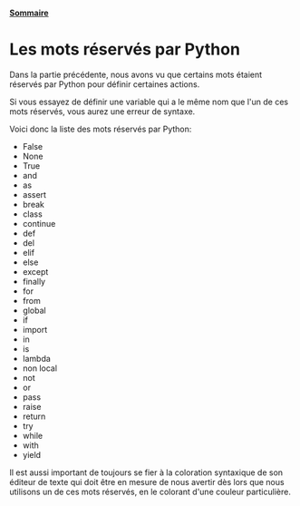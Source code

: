 #### [Sommaire](README.md)

# Les mots réservés par Python

Dans la partie précédente, nous avons vu que certains mots étaient réservés par Python pour définir certaines actions.

Si vous essayez de définir une variable qui a le même nom que l'un de ces mots réservés, vous aurez une erreur de syntaxe.

Voici donc la liste des mots réservés par Python:

- False
- None
- True
- and
- as
- assert
- break
- class
- continue
- def
- del
- elif
- else
- except
- finally
- for
- from
- global
- if
- import
- in
- is
- lambda
- non local
- not
- or
- pass
- raise
- return
- try
- while
- with
- yield

Il est aussi important de toujours se fier à la coloration syntaxique de son éditeur de texte qui doit être en mesure de nous avertir dès lors que nous utilisons un de ces mots réservés, en le colorant d'une couleur particulière.
